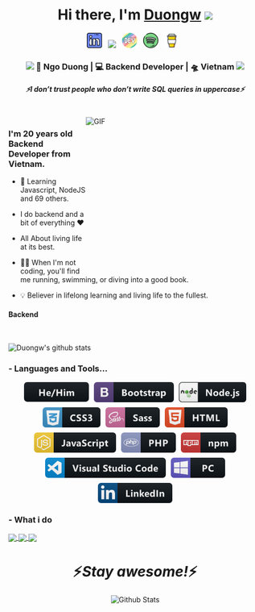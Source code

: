 <div align="center">
   <h1>Hi there, I'm <a href="https://hemant.codes">Duongw</a> 
    <img src="https://media.giphy.com/media/hvRJCLFzcasrR4ia7z/giphy.gif" width="25px">
   </h1>
</div>

<p align='center'>
  <a href="www.linkedin.com/in/duy-duongw"><img height="30" src="https://raw.githubusercontent.com/8bithemant/8bithemant/master/linkedin.png?raw=true"></a>&nbsp;&nbsp;
  <a href=""><img height="30" src="https://upload.wikimedia.org/wikipedia/commons/a/a5/Instagram_icon.png"></a>&nbsp;&nbsp;
  <a href=""><img height="30" src="https://raw.githubusercontent.com/8bithemant/8bithemant/master/devto.png?raw=true"></a>&nbsp;&nbsp;
  <a href=""><img height="30" src="https://raw.githubusercontent.com/8bithemant/8bithemant/master/spotify.png?raw=true"></a>&nbsp;&nbsp;
  <a href=""><img height="30" src="https://raw.githubusercontent.com/8bithemant/8bithemant/master/coffee.jpg?raw=true"></a>&nbsp;&nbsp;
</p>

<div align="center">
  <h3>
    <img src="https://media.giphy.com/media/WUlplcMpOCEmTGBtBW/giphy.gif" width="30"> 🙎 Ngo Duong | 💻 Backend Developer | 🛸 Vietnam 
    <img src="https://media.giphy.com/media/WUlplcMpOCEmTGBtBW/giphy.gif" width="30">
  </h3>
</div>

<h5 align="center">
  <i>⚡️I don’t trust people who don’t write SQL queries in uppercase⚡️</i>
</h5>

<br/>
<img align="right" height="300px" width="350px" alt="GIF" src="https://media3.giphy.com/media/v1.Y2lkPTc5MGI3NjExandnejI4NDdsMGZ2cnY1YW5zeWd5cTFkaTNkdXRvZ2swZGdndHlrNCZlcD12MV9pbnRlcm5hbF9naWZfYnlfaWQmY3Q9Zw/eVAvDEtEZscg5Ctobx/giphy.gif" />

<p align="center">
  <h3> I'm 20 years old Backend Developer from Vietnam.</h3>
</p>

- 🥀 Learning Javascript, NodeJS and 69 others.

- I do backend and a bit of everything :heart:

- All About living life at its best.

- 🏃‍♂️ When I'm not coding, you'll find me running, swimming, or diving into a good book.  

- 💡 Believer in lifelong learning and living life to the fullest.  

<p align="center">
  <h4> Backend </h4>
</p>
<br/>


![Duongw's github stats](https://github-readme-stats-git-masterrstaa-rickstaa.vercel.app/api?username=NgoDuongwww&show_icons=true&theme=tokyonight&hide=contribs,prs,issues)   

### - Languages and Tools...

<p align="center">
  <!-- Icons from https://github.com/MikeCodesDotNET/ColoredBadges -->
  <div style="display: flex; justify-content: center; flex-wrap: wrap; gap: 10px;"> 
    <img src="img/svg/hehim.svg" alt="hehim" height="40">
    <img src="img/svg/bootstrap.svg" alt="bootstrap" height="40">
    <img src="img/svg/nodejs.svg" alt="nodejs" height="40">
    <img src="img/svg/css3.svg" alt="css3" height="40">
    <img src="img/svg/sass.svg" alt="sass" height="40">
    <img src="img/svg/html.svg" alt="html" height="40"> 
    <img src="img/svg/js.svg" alt="js" height="40">
    <img src="img/svg/php.svg" alt="php" height="40">
    <img src="img/svg/npm.svg" alt="npm" height="40">
    <img src="img/svg/visualstudio_code.svg" alt="visualstudio_code" height="40">
    <img src="img/svg/pc.svg" alt="pc" height="40">
    <img src="img/svg/linkedin.svg" alt="linkedin" height="40">
  </div>
</p>

 ### - What i do

 <!-- web_sunao_pc -->
<a href="https://github.com/NgoDuongwww/web_sunao_pc/">
  <!-- Change the `github-readme-stats.anuraghazra1.vercel.app` to `github-readme-stats.vercel.app`  -->
  <img align="center" src="https://github-readme-stats.anuraghazra1.vercel.app/api/pin/?username=NgoDuongwww&repo=web_sunao_pc&theme=tokyonight" />
</a>    

<!-- web_trac_nghiem -->
<a href="https://github.com/NgoDuongwww/web_trac_nghiem/">
  <!-- Change the `github-readme-stats.anuraghazra1.vercel.app` to `github-readme-stats.vercel.app`  -->
  <img align="center" src="https://github-readme-stats.anuraghazra1.vercel.app/api/pin/?username=NgoDuongwww&repo=web_trac_nghiem&theme=tokyonight" />
</a>    

<!-- quan_ly_benh_nhan -->
<a href="https://github.com/NgoDuongwww/quan_ly_benh_nhan/">
  <!-- Change the `github-readme-stats.anuraghazra1.vercel.app` to `github-readme-stats.vercel.app`  -->
  <img align="center" src="https://github-readme-stats.anuraghazra1.vercel.app/api/pin/?username=NgoDuongwww&repo=quan_ly_benh_nhan&theme=tokyonight" />
</a> 

<h1 align='center'>⚡️<i>Stay awesome!</i>⚡️</h1>

<p align="center">
        <img src="https://raw.githubusercontent.com/mayhemantt/mayhemantt/Update/svg/Bottom.svg" alt="Github Stats" />
</p>